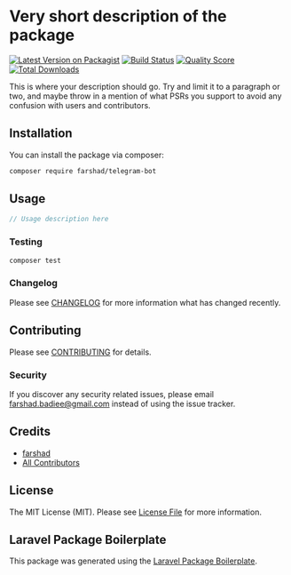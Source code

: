 # Very short description of the package

[![Latest Version on Packagist](https://img.shields.io/packagist/v/farshad/telegram-bot.svg?style=flat-square)](https://packagist.org/packages/farshad/telegram-bot)
[![Build Status](https://img.shields.io/travis/farshad/telegram-bot/master.svg?style=flat-square)](https://travis-ci.org/farshad/telegram-bot)
[![Quality Score](https://img.shields.io/scrutinizer/g/farshad/telegram-bot.svg?style=flat-square)](https://scrutinizer-ci.com/g/farshad/telegram-bot)
[![Total Downloads](https://img.shields.io/packagist/dt/farshad/telegram-bot.svg?style=flat-square)](https://packagist.org/packages/farshad/telegram-bot)

This is where your description should go. Try and limit it to a paragraph or two, and maybe throw in a mention of what PSRs you support to avoid any confusion with users and contributors.

## Installation

You can install the package via composer:

```bash
composer require farshad/telegram-bot
```

## Usage

``` php
// Usage description here
```

### Testing

``` bash
composer test
```

### Changelog

Please see [CHANGELOG](CHANGELOG.md) for more information what has changed recently.

## Contributing

Please see [CONTRIBUTING](CONTRIBUTING.md) for details.

### Security

If you discover any security related issues, please email farshad.badiee@gmail.com instead of using the issue tracker.

## Credits

- [farshad](https://github.com/farshad)
- [All Contributors](../../contributors)

## License

The MIT License (MIT). Please see [License File](LICENSE.md) for more information.

## Laravel Package Boilerplate

This package was generated using the [Laravel Package Boilerplate](https://laravelpackageboilerplate.com).